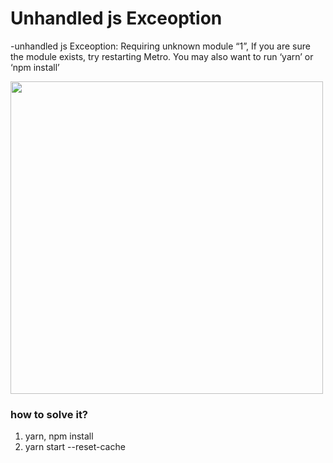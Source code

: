 # Unhandled js Exceoption

-unhandled js Exceoption: Requiring unknown module “1”, If you are sure the module exists, try restarting Metro. You may also want to run ‘yarn’ or ‘npm install’

<img height='500' src='https://user-images.githubusercontent.com/69666944/199935657-da300921-d9b9-41f3-a1b8-2606c5a48127.png'/>

### how to solve it?

1. yarn, npm install
2. yarn start --reset-cache
